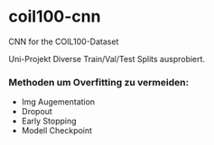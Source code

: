 # coil100-cnn
CNN for the COIL100-Dataset

Uni-Projekt
Diverse Train/Val/Test Splits ausprobiert.

### Methoden um Overfitting zu vermeiden:
* Img Augementation
* Dropout
* Early Stopping
* Modell Checkpoint
